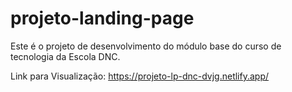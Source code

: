 # projeto-landing-page
Este é o projeto de desenvolvimento do módulo base do curso de tecnologia da Escola DNC.

Link para Visualização:
https://projeto-lp-dnc-dvjg.netlify.app/
